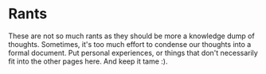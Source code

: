 # Rants

These are not so much rants as they should be more a knowledge dump of thoughts. Sometimes, it's too much effort to condense our thoughts into a formal document. Put personal experiences, or things that don't necessarily fit into the other pages here. And keep it tame :).
